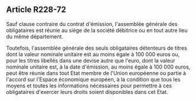 Article R228-72
----
Sauf clause contraire du contrat d'émission, l'assemblée générale des
obligataires est réunie au siège de la société débitrice ou en tout autre lieu
du même département.

Toutefois, l'assemblée générale des seuls obligataires détenteurs de titres dont
la valeur nominale unitaire est au moins égale à 100 000 euros ou, pour les
titres libellés dans une devise autre que l'euro, dont la valeur nominale
unitaire est, à la date d'émission, au moins égale à 100 000 euros, peut être
réunie dans tout Etat membre de l'Union européenne ou partie à l'accord sur
l'Espace économique européen, à la condition que tous les moyens et toutes les
informations nécessaires pour permettre à ces obligataires d'exercer leurs
droits soient disponibles dans cet Etat.
